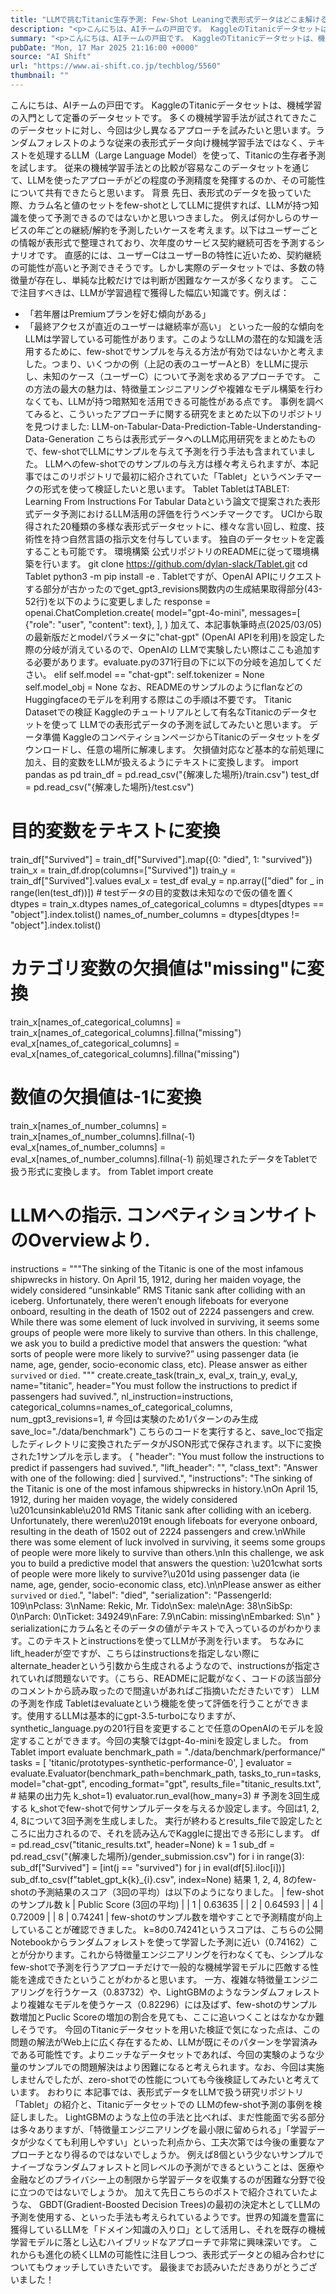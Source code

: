 ```yaml
---
title: "LLMで挑むTitanic生存予測: Few-Shot Leaningで表形式データはどこま解ける？"
description: "<p>こんにちは、AIチームの戸田です。 KaggleのTitanicデータセットは、機械学習の入門として定番のデータセットです。 多くの機械学習手法が試されてきたこのデータセットに対し、今回は少し異なるアプローチを試みたいと [&#8230;]</p> <p>投稿 <a href='https://www.ai-shift.co.jp/techblog/5560' rel='nofollow'>LLMで挑むTitanic生存予測: Few-Shot Leaningで表形式データはどこま解ける？</a> は <a href='https://www.ai-shift.co.jp' rel='nofollow'>株式会社AI Shift</a> に最初に表示されました。</p>"
summary: "<p>こんにちは、AIチームの戸田です。 KaggleのTitanicデータセットは、機械学習の入門として定番のデータセットです。 多くの機械学習手法が試されてきたこのデータセットに対し、今回は少し異なるアプローチを試みたいと [&#823"
pubDate: "Mon, 17 Mar 2025 21:16:00 +0000"
source: "AI Shift"
url: "https://www.ai-shift.co.jp/techblog/5560"
thumbnail: ""
---
```


こんにちは、AIチームの戸田です。
KaggleのTitanicデータセットは、機械学習の入門として定番のデータセットです。
多くの機械学習手法が試されてきたこのデータセットに対し、今回は少し異なるアプローチを試みたいと思います。ランダムフォレストのような従来の表形式データ向け機械学習手法ではなく、テキストを処理するLLM（Large Language Model）を使って、Titanicの生存者予測を試します。
従来の機械学習手法との比較が容易なこのデータセットを通じて、LLMを使ったアプローチがどの程度の予測精度を発揮するのか、その可能性について共有できたらと思います。
背景
先日、表形式のデータを扱っていた際、カラム名と値のセットをfew-shotとしてLLMに提供すれば、LLMが持つ知識を使って予測できるのではないかと思いつきました。
例えば何かしらのサービスの年ごとの継続/解約を予測したいケースを考えます。以下はユーザーごとの情報が表形式で整理されており、次年度のサービス契約継続可否を予測するシナリオです。
直感的には、ユーザーCはユーザーBの特性に近いため、契約継続の可能性が高いと予測できそうです。しかし実際のデータセットでは、多数の特徴量が存在し、単純な比較だけでは判断が困難なケースが多くなります。
ここで注目すべきは、LLMが学習過程で獲得した幅広い知識です。例えば：
- 「若年層はPremiumプランを好む傾向がある」
- 「最終アクセスが直近のユーザーは継続率が高い」
といった一般的な傾向をLLMは学習している可能性があります。このようなLLMの潜在的な知識を活用するために、few-shotでサンプルを与える方法が有効ではないかと考えました。つまり、いくつかの例（上記の表のユーザーAとB）をLLMに提示し、未知のケース（ユーザーC）について予測を求めるアプローチです。
この方法の最大の魅力は、特徴量エンジニアリングや複雑なモデル構築を行わなくても、LLMが持つ暗黙知を活用できる可能性がある点です。
事例を調べてみると、こういったアプローチに関する研究をまとめた以下のリポジトリを見つけました:
LLM-on-Tabular-Data-Prediction-Table-Understanding-Data-Generation
こちらは表形式データへのLLM応用研究をまとめたもので、few-shotでLLMにサンプルを与えて予測を行う手法も含まれていました。
LLMへのfew-shotでのサンプルの与え方は様々考えられますが、本記事ではこのリポジトリで最初に紹介されていた「Tablet」というベンチマークの形式を使って検証したいと思います。
Tablet
TabletはTABLET: Learning From Instructions For Tabular Dataという論文で提案された表形式データ予測におけるLLM活用の評価を行うベンチマークです。
UCIから取得された20種類の多様な表形式データセットに、様々な言い回し、粒度、技術性を持つ自然言語の指示文を付与しています。 独自のデータセットを定義することも可能です。
環境構築
公式リポジトリのREADMEに従って環境構築を行います。
git clone https://github.com/dylan-slack/Tablet.git
cd Tablet
python3 -m pip install -e .
Tabletですが、OpenAI APIにリクエストする部分が古かったのでget_gpt3_revisions関数内の生成結果取得部分(43-52行)を以下のように変更しました
response = openai.ChatCompletion.create(
model="gpt-4o-mini",
messages=[
{"role": "user", "content": text},
],
)
加えて、本記事執筆時点(2025/03/05)の最新版だとmodelパラメータに"chat-gpt" (OpenAI APIを利用)を設定した際の分岐が消えているので、OpenAIの LLMで実験したい際はここも追加する必要があります。evaluate.pyの371行目の下に以下の分岐を追加してください。
elif self.model == "chat-gpt":
self.tokenizer = None
self.model_obj = None
なお、READMEのサンプルのようにflanなどのHuggingfaceのモデルを利用する際はこの手順は不要です。
Titanic Datasetでの検証
Kaggleのチュートリアルとして有名なTitanicのデータセットを使って LLMでの表形式データの予測を試してみたいと思います。
データ準備
KaggleのコンペティションページからTitanicのデータセットをダウンロードし、任意の場所に解凍します。
欠損値対応など基本的な前処理に加え、目的変数をLLMが扱えるようにテキストに変換します。
import pandas as pd
train_df = pd.read_csv("{解凍した場所}/train.csv")
test_df = pd.read_csv("{解凍した場所}/test.csv")
# 目的変数をテキストに変換
train_df["Survived"] = train_df["Survived"].map({0: "died", 1: "survived"})
train_x = train_df.drop(columns=["Survived"])
train_y = train_df["Survived"].values
eval_x = test_df
eval_y = np.array(["died" for _ in range(len(test_df))]) # testデータの目的変数は未知なので仮の値を置く
dtypes = train_x.dtypes
names_of_categorical_columns = dtypes[dtypes == "object"].index.tolist()
names_of_number_columns = dtypes[dtypes != "object"].index.tolist()
# カテゴリ変数の欠損値は"missing"に変換
train_x[names_of_categorical_columns] = train_x[names_of_categorical_columns].fillna("missing")
eval_x[names_of_categorical_columns] = eval_x[names_of_categorical_columns].fillna("missing")
# 数値の欠損値は-1に変換
train_x[names_of_number_columns] = train_x[names_of_number_columns].fillna(-1)
eval_x[names_of_number_columns] = eval_x[names_of_number_columns].fillna(-1)
前処理されたデータをTabletで扱う形式に変換します。
from Tablet import create
# LLMへの指示. コンペティションサイトのOverviewより.
instructions = """The sinking of the Titanic is one of the most infamous shipwrecks in history.
On April 15, 1912, during her maiden voyage, the widely considered “unsinkable” RMS Titanic sank after colliding with an iceberg. Unfortunately, there weren’t enough lifeboats for everyone onboard, resulting in the death of 1502 out of 2224 passengers and crew.
While there was some element of luck involved in surviving, it seems some groups of people were more likely to survive than others.
In this challenge, we ask you to build a predictive model that answers the question: “what sorts of people were more likely to survive?” using passenger data (ie name, age, gender, socio-economic class, etc).
Please answer as either `survived` or `died`.
"""
create.create_task(train_x,
eval_x,
train_y,
eval_y,
name="titanic",
header="You must follow the instructions to predict if passengers had suvived.",
nl_instruction=instructions,
categorical_columns=names_of_categorical_columns,
num_gpt3_revisions=1, # 今回は実験のため1パターンのみ生成
save_loc="./data/benchmark")
こちらのコードを実行すると、save_locで指定したディレクトリに変換されたデータがJSON形式で保存されます。以下に変換された1サンプルを示します。
{
"header": "You must follow the instructions to predict if passengers had suvived.",
"lift_header": "",
"class_text": "Answer with one of the following: died | survived.",
"instructions": "The sinking of the Titanic is one of the most infamous shipwrecks in history.\nOn April 15, 1912, during her maiden voyage, the widely considered \u201cunsinkable\u201d RMS Titanic sank after colliding with an iceberg. Unfortunately, there weren\u2019t enough lifeboats for everyone onboard, resulting in the death of 1502 out of 2224 passengers and crew.\nWhile there was some element of luck involved in surviving, it seems some groups of people were more likely to survive than others.\nIn this challenge, we ask you to build a predictive model that answers the question: \u201cwhat sorts of people were more likely to survive?\u201d using passenger data (ie name, age, gender, socio-economic class, etc).\n\nPlease answer as either `survived` or `died`.",
"label": "died",
"serialization": "PassengerId: 109\nPclass: 3\nName: Rekic, Mr. Tido\nSex: male\nAge: 38\nSibSp: 0\nParch: 0\nTicket: 349249\nFare: 7.9\nCabin: missing\nEmbarked: S\n"
}
serializationにカラム名とそのデータの値がテキストで入っているのがわかります。このテキストとinstructionsを使ってLLMが予測を行います。
ちなみにlift_headerが空ですが、こちらはinstructionsを指定しない際にalternate_headerという引数から生成されるようなので、instructionsが指定されていれば問題ないです。（こちら、READMEに記載がなく、コードの該当部分のコメントから読み取ったので間違いがあればご指摘いただきたいです）
LLMの予測を作成
Tabletはevaluateという機能を使って評価を行うことができます。使用するLLMは基本的にgpt-3.5-turboになりますが、synthetic_language.pyの201行目を変更することで任意のOpenAIのモデルを設定することができます。今回の実験ではgpt-4o-miniを設定しました。
from Tablet import evaluate
benchmark_path = "./data/benchmark/performance/"
tasks = [
'titanic/prototypes-synthetic-performance-0',
]
evaluator = evaluate.Evaluator(benchmark_path=benchmark_path,
tasks_to_run=tasks,
model="chat-gpt",
encoding_format="gpt",
results_file="titanic_results.txt", # 結果の出力先
k_shot=1)
evaluator.run_eval(how_many=3) # 予測を3回生成する
k_shotでfew-shotで何サンプルデータを与えるか設定します。今回は1, 2, 4, 8について3回予測を生成しました。
実行が終わるとresults_fileで設定したところに出力されるので、それを読み込んでKaggleに提出できる形にします。
df = pd.read_csv("titanic_results.txt", header=None)
k = 1
sub_df = pd.read_csv("{解凍した場所}/gender_submission.csv")
for i in range(3):
sub_df["Survived"] = [int(j == "survived") for j in eval(df[5].iloc[i])]
sub_df.to_csv(f"tablet_gpt_k{k}_{i}.csv", index=None)
結果
1, 2, 4, 8のfew-shotの予測結果のスコア（3回の平均）は以下のようになりました。
| few-shotのサンプル数 k | Public Score (3回の平均) |
| 1 | 0.63635 |
| 2 | 0.64593 |
| 4 | 0.72009 |
| 8 | 0.74241 |
few-shotのサンプル数を増やすことで予測精度が向上していることが確認できました。
k=8の0.74241というスコアは、こちらの公開Notebookからランダムフォレストを使って学習した予測に近い（0.74162）ことが分かります。これから特徴量エンジニアリングを行わなくても、シンプルなfew-shotで予測を行うアプローチだけで一般的な機械学習モデルに匹敵する性能を達成できたということがわかると思います。
一方、複雑な特徴量エンジニアリングを行うケース（0.83732）や、LightGBMのようなランダムフォレストより複雑なモデルを使うケース（0.82296）には及ばず、few-shotのサンプル数増加とPuclic Scoreの増加の割合を見ても、ここに追いつくことはなかなか難しそうです。
今回のTitanicデータセットを用いた検証で気になった点は、この問題の解法がWeb上に広く存在するため、LLMが既にそのパターンを学習済みである可能性です。よりニッチなデータセットであれば、今回の実験のような少量のサンプルでの問題解決はより困難になると考えられます。なお、今回は実施しませんでしたが、zero-shotでの性能についても今後検証してみたいと考えています。
おわりに
本記事では、表形式データをLLMで扱う研究リポジトリ「Tablet」の紹介と、Titanicデータセットでの LLMのfew-shot予測の事例を検証しました。
LightGBMのような上位の手法と比べれば、まだ性能面で劣る部分は多々ありますが、「特徴量エンジニアリングを最小限に留められる」「学習データが少なくても利用しやすい」といった利点から、工夫次第では今後の重要なアプローチとなり得るのではないでしょうか。
例えば8個という少ないサンプルでナイーブなランダムフォレストと同レベルの予測ができるということは、医療や金融などのプライバシー上の制限から学習データを収集するのが困難な分野で役に立つのではないでしょうか。
加えて先日こちらのポストで紹介されていたような、 GBDT(Gradient-Boosted Decision Trees)の最初の決定木としてLLMの予測を使用する、といった手法も考えられているようです。世界の知識を豊富に獲得しているLLMを「ドメイン知識の入り口」として活用し、それを既存の機械学習モデルに落とし込むハイブリッドなアプローチで非常に興味深いです。
これからも進化の続くLLMの可能性に注目しつつ、表形式データとの組み合わせについてもウォッチしていきたいです。
最後までお読みいただきありがとうございました！
